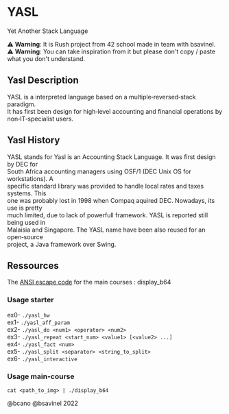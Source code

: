 # YASL

Yet Another Stack Language


:warning: **Warning**: It is Rush project from 42 school made in team with bsavinel.  
:warning: **Warning**: You can take inspiration from it but please don't copy / paste what you don't understand.

## Yasl Description

YASL is a interpreted language based on a multiple‐reversed‐stack paradigm.  
It has first been design for high‐level accounting and financial operations by  
non‐IT‐specialist users.

## Yasl History

YASL stands for Yasl is an Accounting Stack Language. It was first design by DEC for  
South Africa accounting managers using OSF/1 (DEC Unix OS for workstations). A  
specific standard library was provided to handle local rates and taxes systems. This  
one was probably lost in 1998 when Compaq aquired DEC. Nowadays, its use is pretty  
much limited, due to lack of powerfull framework. YASL is reported still being used in  
Malaisia and Singapore. The YASL name have been also reused for an open‐source  
project, a Java framework over Swing.

## Ressources

The [ANSI escape code](https://en.wikipedia.org/wiki/ANSI_escape_code) for the main courses : display_b64

### Usage starter

ex0- `./yasl_hw`  
ex1- `./yasl_aff_param`  
ex2- `./yasl_do <num1> <operator> <num2>`  
ex3- `./yasl_repeat <start_num> <value1> [<value2> ...]`  
ex4- `./yasl_fact <num>`  
ex5- `./yasl_split <separator> <string_to_split>`  
ex6- `./yasl_interactive`  

### Usage main-course

`cat <path_to_img> | ./display_b64`

@bcano @bsavinel 2022
